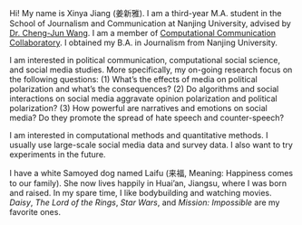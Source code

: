 Hi! My name is Xinya Jiang (姜新雅). I am a third-year M.A. student in the School of Journalism and Communication at Nanjing University, advised by [Dr. Cheng-Jun Wang](https://chengjun.github.io/). I am a member of [Computational Communication Collaboratory](https://computational-communication.com/). I obtained my B.A. in Journalism from Nanjing University.

I am interested in political communication, computational social science, and social media studies. More specifically, my on-going research focus on the following questions: (1) What’s the effects of media on political polarization and what’s the consequences? (2) Do algorithms and social interactions on social media aggravate opinion polarization and political polarization? (3) How powerful are narratives and emotions on social media? Do they promote the spread of hate speech and counter-speech?

I am interested in computational methods and quantitative methods. I usually use large-scale social media data and survey data. I also want to try experiments in the future.

I have a white Samoyed dog named Laifu (来福, Meaning: Happiness comes to our family). She now lives happily in Huai’an, Jiangsu, where I was born and raised. In my spare time, I like bodybuilding and watching movies. *Daisy*, *The Lord of the Rings*, *Star Wars*, and *Mission: Impossible* are my favorite ones.

